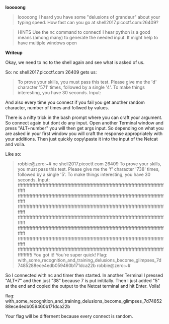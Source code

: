 **looooong**

> looooong
> I heard you have some "delusions of grandeur" about your typing speed. How fast can you go at shell2017.picoctf.com:26409?

>  HINTS
> Use the nc command to connect!
> I hear python is a good means (among many) to generate the needed input.
> It might help to have multiple windows open

**Writeup**

Okay, we need to nc to the shell again and see what is asked of us. 

So: nc shell2017.picoctf.com 26409 gets us:

> To prove your skills, you must pass this test.
> Please give me the 'd' character '571' times, followed by a single '4'.
> To make things interesting, you have 30 seconds.
> Input:

And also every time you connect if you fail you get another random character, number of times and follwed by values.

There is a nifty trick in the bash prompt where you can craft your argument. So connect again but dont do any input. Open another
Terminal window and press "ALT+number" you will then get args input. So depending on what you are asked in your first window you will craft
the response appropriately with your additions. Then just quickly copy\paste it into the input of the Netcat and voila. 

Like so:

> robbie@zero:~# nc shell2017.picoctf.com 26409
> To prove your skills, you must pass this test.
> Please give me the 'f' character '738' times, followed by a single '5'.
>To make things interesting, you have 30 seconds.
Input:
fffffffffffffffffffffffffffffffffffffffffffffffffffffffffffffffffffffffffffffffffffffffffffffffffffffffff
fffffffffffffffffffffffffffffffffffffffffffffffffffffffffffffffffffffffffffffffffffffffffffffffffffffffff
fffffffffffffffffffffffffffffffffffffffffffffffffffffffffffffffffffffffffffffffffffffffffffffffffffffffff
fffffffffffffffffffffffffffffffffffffffffffffffffffffffffffffffffffffffffffffffffffffffffffffffffffffffff
fffffffffffffffffffffffffffffffffffffffffffffffffffffffffffffffffffffffffffffffffffffffffffffffffffffffff
fffffffffffffffffffffffffffffffffffffffffffffffffffffffffffffffffffffffffffffffffffffffffffffffffffffffff
ffffffffffffffffffffffffffffffffffffffffffffffffffffffffffffffffffffffffffffffffffffffffffffffffffffffffffff5
You got it! You're super quick!
Flag: with_some_recognition_and_training_delusions_become_glimpses_7d7485288ece4edb059460b171dca22b
robbie@zero:~# 

So I connected with nc and timer then started. In another Terminal I pressed "ALT+7" and then just "38" because 7 is put inititally.
Then I just added "5" at the end and copied the output to the Netcat terminal and hit Enter. Voila!

flag: with_some_recognition_and_training_delusions_become_glimpses_7d7485288ece4edb059460b171dca22b

Your flag will be differnent because every connect is random.




